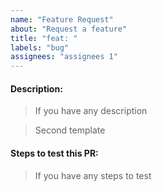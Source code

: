 ```yaml
---
name: "Feature Request"
about: "Request a feature"
title: "feat: "
labels: "bug"
assignees: "assignees 1"
---
```


#### Description:
> If you have any description

> Second template

#### Steps to test this PR:
> If you have any steps to test
